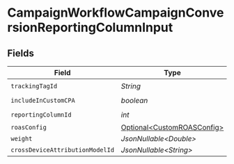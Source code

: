 # CampaignWorkflowCampaignConversionReportingColumnInput


## Fields

| Field                                                                      | Type                                                                       | Required                                                                   | Description                                                                |
| -------------------------------------------------------------------------- | -------------------------------------------------------------------------- | -------------------------------------------------------------------------- | -------------------------------------------------------------------------- |
| `trackingTagId`                                                            | *String*                                                                   | :heavy_check_mark:                                                         | N/A                                                                        |
| `includeInCustomCPA`                                                       | *boolean*                                                                  | :heavy_check_mark:                                                         | N/A                                                                        |
| `reportingColumnId`                                                        | *int*                                                                      | :heavy_check_mark:                                                         | N/A                                                                        |
| `roasConfig`                                                               | [Optional\<CustomROASConfig>](../../models/components/CustomROASConfig.md) | :heavy_minus_sign:                                                         | N/A                                                                        |
| `weight`                                                                   | *JsonNullable\<Double>*                                                    | :heavy_minus_sign:                                                         | N/A                                                                        |
| `crossDeviceAttributionModelId`                                            | *JsonNullable\<String>*                                                    | :heavy_minus_sign:                                                         | N/A                                                                        |